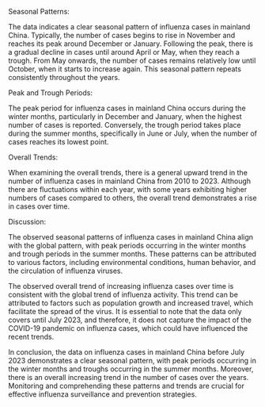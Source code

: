 Seasonal Patterns:

The data indicates a clear seasonal pattern of influenza cases in mainland China. Typically, the number of cases begins to rise in November and reaches its peak around December or January. Following the peak, there is a gradual decline in cases until around April or May, when they reach a trough. From May onwards, the number of cases remains relatively low until October, when it starts to increase again. This seasonal pattern repeats consistently throughout the years.

Peak and Trough Periods:

The peak period for influenza cases in mainland China occurs during the winter months, particularly in December and January, when the highest number of cases is reported. Conversely, the trough period takes place during the summer months, specifically in June or July, when the number of cases reaches its lowest point.

Overall Trends:

When examining the overall trends, there is a general upward trend in the number of influenza cases in mainland China from 2010 to 2023. Although there are fluctuations within each year, with some years exhibiting higher numbers of cases compared to others, the overall trend demonstrates a rise in cases over time.

Discussion:

The observed seasonal patterns of influenza cases in mainland China align with the global pattern, with peak periods occurring in the winter months and trough periods in the summer months. These patterns can be attributed to various factors, including environmental conditions, human behavior, and the circulation of influenza viruses.

The observed overall trend of increasing influenza cases over time is consistent with the global trend of influenza activity. This trend can be attributed to factors such as population growth and increased travel, which facilitate the spread of the virus. It is essential to note that the data only covers until July 2023, and therefore, it does not capture the impact of the COVID-19 pandemic on influenza cases, which could have influenced the recent trends.

In conclusion, the data on influenza cases in mainland China before July 2023 demonstrates a clear seasonal pattern, with peak periods occurring in the winter months and troughs occurring in the summer months. Moreover, there is an overall increasing trend in the number of cases over the years. Monitoring and comprehending these patterns and trends are crucial for effective influenza surveillance and prevention strategies.